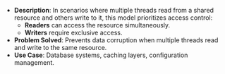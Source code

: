 - **Description**: In scenarios where multiple threads read from a shared resource and others write to it, this model prioritizes access control:
  - **Readers** can access the resource simultaneously.
  - **Writers** require exclusive access.
- **Problem Solved**: Prevents data corruption when multiple threads read and write to the same resource.
- **Use Case**: Database systems, caching layers, configuration management.
